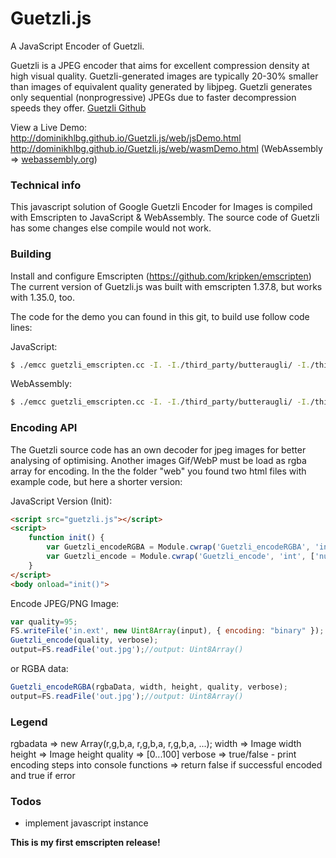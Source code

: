 Guetzli.js
===========
A JavaScript Encoder of Guetzli.

Guetzli is a JPEG encoder that aims for excellent compression density at high visual quality. Guetzli-generated images are typically 20-30% smaller than images of equivalent quality generated by libjpeg. Guetzli generates only sequential (nonprogressive) JPEGs due to faster decompression speeds they offer. [Guetzli Github]

View a Live Demo:  
http://dominikhlbg.github.io/Guetzli.js/web/jsDemo.html  
http://dominikhlbg.github.io/Guetzli.js/web/wasmDemo.html (WebAssembly => [webassembly.org])

### Technical info

This javascript solution of Google Guetzli Encoder for Images is compiled with Emscripten to JavaScript & WebAssembly. The source code of Guetzli has some changes else compile would not work.

### Building

Install and configure Emscripten (https://github.com/kripken/emscripten)  
The current version of Guetzli.js was built with emscripten 1.37.8, but works with 1.35.0, too.  

The code for the demo you can found in this git, to build use follow code lines:

JavaScript:
```sh
$ ./emcc guetzli_emscripten.cc -I. -I./third_party/butteraugli/ -I./third_party -o ./web/guetzli.js -std=c++14 -s EXPORTED_FUNCTIONS="['_Guetzli_encodeRGBA','_Guetzli_encode']" -s TOTAL_MEMORY=167772160 -s ALLOW_MEMORY_GROWTH=1 -s INVOKE_RUN=0 -O3
```

WebAssembly:
```sh
$ ./emcc guetzli_emscripten.cc -I. -I./third_party/butteraugli/ -I./third_party -o ./web/guetzli_wasm.js -Wno-format -std=c++14 -s EXPORTED_FUNCTIONS="['_Guetzli_encodeRGBA','_Guetzli_encode']" -s TOTAL_MEMORY=167772160 -s ALLOW_MEMORY_GROWTH=1 -s INVOKE_RUN=0 -s WASM=1 -s BINARYEN_METHOD='native-wasm' -O3
```

### Encoding API

The Guetzli source code has an own decoder for jpeg images for better analysing of optimising. Another images Gif/WebP must be load as rgba array for encoding.
In the the folder "web" you found two html files with example code, but here a shorter version:

JavaScript Version (Init):  

```html
<script src="guetzli.js"></script>
<script>
    function init() {
        var Guetzli_encodeRGBA = Module.cwrap('Guetzli_encodeRGBA', 'int', ['array', 'number', 'number', 'number', 'number']);
        var Guetzli_encode = Module.cwrap('Guetzli_encode', 'int', ['number','number']);
    }
</script>
<body onload="init()">
```
Encode JPEG/PNG Image:
```js
var quality=95;
FS.writeFile('in.ext', new Uint8Array(input), { encoding: "binary" });
Guetzli_encode(quality, verbose);
output=FS.readFile('out.jpg');//output: Uint8Array()
```
or RGBA data:
```js
Guetzli_encodeRGBA(rgbaData, width, height, quality, verbose);
output=FS.readFile('out.jpg');//output: Uint8Array()
```
### Legend
rgbadata => new Array(r,g,b,a, r,g,b,a, r,g,b,a, ...);
width => Image width
height => Image height
quality => [0...100]
verbose => true/false - print encoding steps into console
functions => return false if successful encoded and true if error

### Todos

 - implement javascript instance


**This is my first emscripten release!**


   [webassembly.org]: <http://webassembly.org/>
   [guetzli github]: <https://github.com/google/guetzli/>